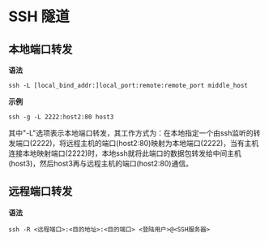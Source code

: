 # SSH 隧道

## 本地端口转发

**语法**

```shell
ssh -L [local_bind_addr:]local_port:remote:remote_port middle_host
```

**示例**

```shell
ssh -g -L 2222:host2:80 host3
```

其中"-L"选项表示本地端口转发，其工作方式为：在本地指定一个由ssh监听的转发端口(2222)，将远程主机的端口(host2:80)映射为本地端口(2222)，当有主机连接本地映射端口(2222)时，本地ssh就将此端口的数据包转发给中间主机(host3)，然后host3再与远程主机的端口(host2:80)通信。

## 远程端口转发

**语法**

```shell
ssh -R <远程端口>:<目的地址>:<目的端口> <登陆用户>@<SSH服务器>
```